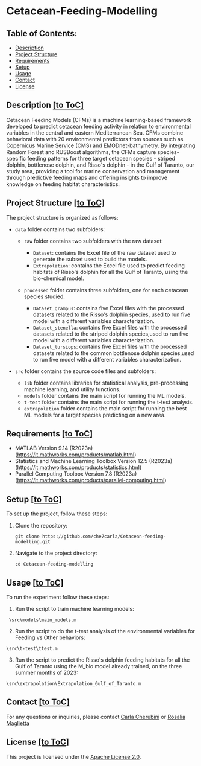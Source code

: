 ﻿# Cetacean-Feeding-Modelling
 
## Table of Contents:
- [Description](#description)
- [Project Structure](#project-structure)
- [Requirements](#requirements)
- [Setup](#setup)
- [Usage](#usage)
- [Contact](#contact)
- [License](#license)

## Description [[to ToC]](#table-of-contents)

Cetacean Feeding Models (CFMs) is a machine learning-based framework developed to predict cetacean feeding activity in relation to environmental variables in the central and eastern Mediterranean Sea. CFMs combine behavioral data with 20 environmental predictors from sources such as Copernicus Marine Service (CMS) and EMODnet-bathymetry. By integrating Random Forest and RUSBoost algorithms, the CFMs capture species-specific feeding patterns for three target cetacean species - striped dolphin, bottlenose dolphin, and Risso's dolphin - in the Gulf of Taranto, our study area, providing a tool for marine conservation and management through predictive feeding maps and offering insights to improve knowledge on feeding habitat characteristics.


## Project Structure [[to ToC]](#table-of-contents)

The project structure is organized as follows:

- `data` folder contains two subfolders:
  - `raw` folder contains two subfolders with the raw dataset:
	- `Dataset`: contains the Excel file of the raw dataset used to generate the subset used to build the models.
	- `Extrapolation`: contains the Excel file used to predict feeding habitats of Risso's dolphin for all the Gulf of Taranto, using the bio-chemical model.
		
  - `processed` folder contains three subfolders, one for each cetacean species studied:
	- `Dataset_grampus`: contains five Excel files with the processed datasets related to the Risso's dolphin species, used to run five model with a different variables characterization.
	- `Dataset_stenella`: contains five Excel files with the processed datasets related to the striped dolphin species,used to run five model with a different variables characterization.
	- `Dataset_tursiops`: contains five Excel files with the processed datasets related to the common bottlenose dolphin species,used to run five model with a different variables characterization.
		
- `src` folder contains the source code files and subfolders:
  - `lib` folder contains libraries for statistical analysis, pre-processing machine learning, and utility functions.
  - `models` folder contains the main script for running the ML models.
  - `t-test` folder contains the main script for running the t-test analysis.
  - `extrapolation` folder contains the main script for running the best ML models for a target species predicting on a new area.




## Requirements [[to ToC]](#table-of-contents)
- MATLAB Version 9.14 (R2023a) (https://it.mathworks.com/products/matlab.html)
- Statistics and Machine Learning Toolbox Version 12.5 (R2023a) (https://it.mathworks.com/products/statistics.html)
- Parallel Computing Toolbox Version 7.8 (R2023a) (https://it.mathworks.com/products/parallel-computing.html)

## Setup [[to ToC]](#table-of-contents)
To set up the project, follow these steps:

1. Clone the repository: 
    ```
	git clone https://github.com/che7carla/Cetacean-feeding-modelling.git
    ```
2. Navigate to the project directory:
    ```
    cd Cetacean-feeding-modelling
    ```

## Usage [[to ToC]](#table-of-contents)
To run the experiment follow these steps:

1. Run the script to train machine learning models:
````
 \src\models\main_models.m
````
2. Run the script to do the t-test analysis of the environmental variables for Feeding vs Other behaviors:
````
\src\t-test\ttest.m
````

3. Run the script to predict the Risso's dolphin feeding habitats for all the Gulf of Taranto using the M_bio model already trained, on the three summer months of 2023:
````
\src\extrapolation\Extrapolation_Gulf_of_Taranto.m
````


## Contact [[to ToC]](#table-of-contents)

For any questions or inquiries, please contact [Carla Cherubini](mailto:c.cherubini@phd.poliba.it) or [Rosalia Maglietta](mailto:rosalia.maglietta@cnr.it)

## License [[to ToC]](#table-of-contents)

This project is licensed under the [Apache License 2.0](LICENSE).
